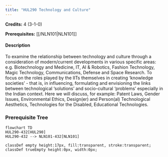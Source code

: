 ```yaml
---
title: "HUL290 Technology and Culture"
---
```

**Credits:** 4 (3-1-0)

**Prerequisites:** [[/NLN101|NLN101]]

#### Description
To examine the relationship between technology and culture through a consideration of modern/current developments in various specific areas: e.g. Biotechnology and Medicine, IT, AI & Robotics, Fashion Technology, Magic Technology, Communications, Defense and Space Research. To focus on the roles played by the IITs themselves in creating ‘knowledge societies’ - that is, in influencing, formulating and envisioning the links between technological ‘solutions’ and socio-cultural ‘problems’ especially in the Indian context. Here we will discuss, for example: Patent Laws, Gender Issues, Environmental Ethics, Design(er) and Person(al) Technological Aesthetics, Technologies for the Disabled, Educational Technologies.

### Prerequisite Tree

```mermaid
flowchart TD
HUL290-432[HUL290]
HUL290-432 --> NLN101-432[NLN101]

classDef empty height:17px, fill:transparent, stroke:transparent;
classDef trueEmpty height:0px, width:0px;
```